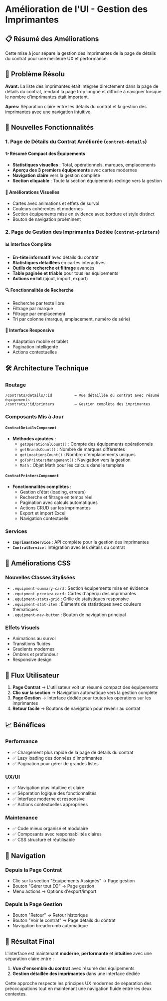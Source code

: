 # Amélioration de l'UI - Gestion des Imprimantes

## 📋 Résumé des Améliorations

Cette mise à jour sépare la gestion des imprimantes de la page de détails du contrat pour une meilleure UX et performance.

## 🎯 Problème Résolu

**Avant:** La liste des imprimantes était intégrée directement dans la page de détails du contrat, rendant la page trop longue et difficile à naviguer lorsque le nombre d'imprimantes était important.

**Après:** Séparation claire entre les détails du contrat et la gestion des imprimantes avec une navigation intuitive.

## 🚀 Nouvelles Fonctionnalités

### 1. Page de Détails du Contrat Améliorée (`contrat-details`)

#### ✨ Résumé Compact des Équipements
- **Statistiques visuelles** : Total, opérationnels, marques, emplacements
- **Aperçu des 3 premiers équipements** avec cartes modernes
- **Navigation claire** vers la gestion complète
- **Section cliquable** : Toute la section équipements redirige vers la gestion

#### 🎨 Améliorations Visuelles
- Cartes avec animations et effets de survol
- Couleurs cohérentes et modernes
- Section équipements mise en évidence avec bordure et style distinct
- Bouton de navigation proéminent

### 2. Page de Gestion des Imprimantes Dédiée (`contrat-printers`)

#### 📊 Interface Complète
- **En-tête informatif** avec détails du contrat
- **Statistiques détaillées** en cartes interactives
- **Outils de recherche et filtrage** avancés
- **Table paginée et triable** pour tous les équipements
- **Actions en lot** (ajout, import, export)

#### 🔍 Fonctionnalités de Recherche
- Recherche par texte libre
- Filtrage par marque
- Filtrage par emplacement
- Tri par colonne (marque, emplacement, numéro de série)

#### 📱 Interface Responsive
- Adaptation mobile et tablet
- Pagination intelligente
- Actions contextuelles

## 🛠️ Architecture Technique

### Routage
```
/contrats/details/:id          → Vue détaillée du contrat avec résumé équipements
/contrats/:id/printers         → Gestion complète des imprimantes
```

### Composants Mis à Jour

#### `ContratDetailsComponent`
- **Méthodes ajoutées** :
  - `getOperationalCount()` : Compte des équipements opérationnels
  - `getBrandsCount()` : Nombre de marques différentes
  - `getLocationsCount()` : Nombre d'emplacements uniques
  - `goToPrintersManagement()` : Navigation vers la gestion
  - `Math` : Objet Math pour les calculs dans le template

#### `ContratPrintersComponent`
- **Fonctionnalités complètes** :
  - Gestion d'état (loading, erreurs)
  - Recherche et filtrage en temps réel
  - Pagination avec calculs automatiques
  - Actions CRUD sur les imprimantes
  - Export et import Excel
  - Navigation contextuelle

### Services
- **`ImprimanteService`** : API complète pour la gestion des imprimantes
- **`ContratService`** : Intégration avec les détails du contrat

## 🎨 Améliorations CSS

### Nouvelles Classes Stylisées
- `.equipment-summary-card` : Section équipements mise en évidence
- `.equipment-preview-card` : Cartes d'aperçu des imprimantes
- `.equipment-stats-grid` : Grille de statistiques responsive
- `.equipment-stat-item` : Éléments de statistiques avec couleurs thématiques
- `.equipment-nav-button` : Bouton de navigation principal

### Effets Visuels
- Animations au survol
- Transitions fluides
- Gradients modernes
- Ombres et profondeur
- Responsive design

## 🔄 Flux Utilisateur

1. **Page Contrat** → L'utilisateur voit un résumé compact des équipements
2. **Clic sur la section** → Navigation automatique vers la gestion complète
3. **Page Gestion** → Interface dédiée pour toutes les opérations sur les imprimantes
4. **Retour facile** → Boutons de navigation pour revenir au contrat

## 📈 Bénéfices

### Performance
- ✅ Chargement plus rapide de la page de détails du contrat
- ✅ Lazy loading des données d'imprimantes
- ✅ Pagination pour gérer de grandes listes

### UX/UI
- ✅ Navigation plus intuitive et claire
- ✅ Séparation logique des fonctionnalités
- ✅ Interface moderne et responsive
- ✅ Actions contextuelles appropriées

### Maintenance
- ✅ Code mieux organisé et modulaire
- ✅ Composants avec responsabilités claires
- ✅ CSS structuré et réutilisable

## 🔗 Navigation

### Depuis la Page Contrat
- Clic sur la section "Équipements Assignés" → Page gestion
- Bouton "Gérer tout (X)" → Page gestion
- Menu actions → Options d'export/import

### Depuis la Page Gestion
- Bouton "Retour" → Retour historique
- Bouton "Voir le contrat" → Page détails du contrat
- Navigation breadcrumb automatique

## 🎯 Résultat Final

L'interface est maintenant **moderne**, **performante** et **intuitive** avec une séparation claire entre :

1. **Vue d'ensemble du contrat** avec résumé des équipements
2. **Gestion détaillée des imprimantes** dans une interface dédiée

Cette approche respecte les principes UX modernes de séparation des préoccupations tout en maintenant une navigation fluide entre les deux contextes.
